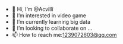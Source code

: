 - 👋 Hi, I’m @Acvilli
- 👀 I’m interested in video game
- 🌱 I’m currently learning big data
- 💞️ I’m looking to collaborate on ...
- 📫 How to reach me:1239072603@qq.com

<!---
Acvilli/Acvilli is a ✨ special ✨ repository because its `README.md` (this file) appears on your GitHub profile.
You can click the Preview link to take a look at your changes.
--->

